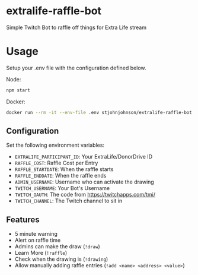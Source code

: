 # extralife-raffle-bot
Simple Twitch Bot to raffle off things for Extra Life stream

# Usage

Setup your .env file with the configuration defined below.

Node:
```bash
npm start
```

Docker:
```bash
docker run --rm -it --env-file .env stjohnjohnson/extralife-raffle-bot
```

## Configuration

Set the following environment variables:

- `EXTRALIFE_PARTICIPANT_ID`: Your ExtraLife/DonorDrive ID
- `RAFFLE_COST`: Raffle Cost per Entry
- `RAFFLE_STARTDATE`: When the raffle starts
- `RAFFLE_ENDDATE`: When the raffle ends
- `ADMIN_USERNAME`: Username who can activate the drawing
- `TWITCH_USERNAME`: Your Bot's Username
- `TWITCH_OAUTH`: The code from https://twitchapps.com/tmi/
- `TWITCH_CHANNEL`: The Twitch channel to sit in

## Features

- 5 minute warning
- Alert on raffle time
- Admins can make the draw (`!draw`)
- Learn More (`!raffle`)
- Check when the drawing is (`!drawing`)
- Allow manually adding raffle entries (`!add <name> <address> <value>`)
